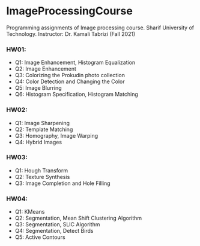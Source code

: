 # ImageProcessingCourse
Programming assignments of Image processing course. Sharif University of Technology.
Instructor: Dr. Kamali Tabrizi (Fall 2021)

### HW01:
* Q1: Image Enhancement, Histogram Equalization
* Q2: Image Enhancement
* Q3: Colorizing the Prokudin photo collection
* Q4: Color Detection and Changing the Color
* Q5: Image Blurring
* Q6: Histogram Specification, Histogram Matching

### HW02:
* Q1: Image Sharpening
* Q2: Template Matching
* Q3: Homography, Image Warping
* Q4: Hybrid Images

### HW03:
* Q1: Hough Transform
* Q2: Texture Synthesis
* Q3: Image Completion and Hole Filling

### HW04:
* Q1: KMeans
* Q2: Segmentation, Mean Shift Clustering Algorithm
* Q3: Segmentation, SLIC Algorithm
* Q4: Segmentation, Detect Birds
* Q5: Active Contours
